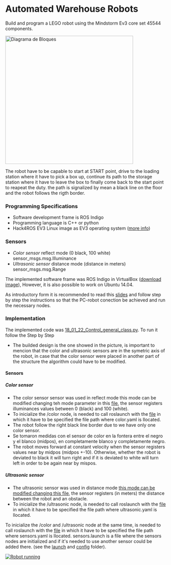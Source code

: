 # Automated Warehouse Robots
Build and program a LEGO robot using the Mindstorm Ev3 core set 45544 components.

<img src="https://le-www-live-s.legocdn.com/images/423923/live/sc/Products/5003400/5003400_1050x1050_1_xx-xx/63feb014132ef703a7e6d2c600b1d52d/2d9e36d3-afaf-4203-aa23-a58d00d7ca07/original/2d9e36d3-afaf-4203-aa23-a58d00d7ca07.jpg?fit=inside|855:640"  alt= "Diagrama de Bloques" height="400" width = "400"> 

The robot have to be capable to start at START point, drive to the loading station where it have to pick a box up, continue its path to the storage station where it have to leave the box to finally come back to the start point to reapeat the duty. the path is signalized by mean a black line on the floor and the robot follows the rigth border.

### Programming Specifications

 - Software development frame is ROS Indigo
 - Programming language is C++ or python
 - Hack4ROS EV3 Linux image as EV3 operating system ([more info](http://hacks4ros.github.io/h4r_ev3_ctrl/))
 
### Sensors

 - *Color sensor* reflect mode (0 black, 100 white) sensor_msgs.msg.Illuminance
 - *Ultrasonic sensor* distance mode (distance in meters) sensor_msgs.msg.Range
 
The implemented software frame was ROS Indigo in VirtualBox ([download image](https://nootrix.com/diy-tutos/ros-indigo-virtual-machine/)), However, it is also possible to work on Ubuntu 14.04.

As introductory form it is recommended to read this [slides](https://github.com/samirasancheze/EV3MeSy_Siegen_2018-2019/blob/master/Robot%20Operating%20System%20(ROS).pdf) and follow step by step the instructions so that the PC-robot conection be achieved and run the necessary nodes.

### Implementation 

The implemented code was [18_01_22_Control_general_class.py](https://github.com/samirasancheze/EV3MeSy_Siegen_2018-2019/blob/master/18_01_22_Control_general_class.py). To run it follow the Step by Step 

 - The builded design is the one showed in the picture, is important to mencion that the color and ultrasonic sensors are in the symetric axis of the robot, in case that the color sensor were placed in another part of the structure the algorithm could have to be modified.
#### Sensors

##### Color sensor
 - The color sensor sensor was used in reflect mode this mode can be modified changing teh mode parameter in this [file](https://github.com/samirasancheze/EV3MeSy_Siegen_2018-2019/blob/master/h4r_ev3_ctrl/h4r_ev3_launch/config/color.yaml), the sensor registers illuminances values between 0 (black) and 100 (white).
 - To inicialize the /color node, is needed to call roslaunch with the [file](https://github.com/samirasancheze/EV3MeSy_Siegen_2018-2019/blob/master/h4r_ev3_ctrl/h4r_ev3_launch/launch/color.launch) in which it have to be specified the file path where color.yaml is llocated.
 - The robot follow the right black line border due to we have only one color sensor.
 - Se tomaron medidas con el sensor de color en la fontera entre el negro y el blanco (midpos), en completamente blanco y completamente negro.
 - The robot moves forward at constant velocity when the sensor registers values near by midpos (midpos +-10). Otherwise, whether the robot is deviated to black it will turn right and if it is deviated to white will turn left in order to be again near by mispos. 
 
##### Ultrasonic sensor
 - The ultrasonic sensor was used in distance mode [this mode can be modified changing this file](https://github.com/samirasancheze/EV3MeSy_Siegen_2018-2019/blob/master/h4r_ev3_ctrl/h4r_ev3_launch/config/ultrasonic.yaml), the sensor registers (in meters) the distance between the robot and an obstacle.
 - To inicialize the /ultrasonic node, is needed to call roslaunch with the [file](https://github.com/samirasancheze/EV3MeSy_Siegen_2018-2019/blob/master/h4r_ev3_ctrl/h4r_ev3_launch/launch/ultrasonic.launch) in which it have to be specified the file path where ultrasonic.yaml is llocated.
 
 To inicialize the /color and /ultrasonic node at the same time, is needed to call roslaunch with the [file](https://github.com/samirasancheze/EV3MeSy_Siegen_2018-2019/blob/master/h4r_ev3_ctrl/h4r_ev3_launch/launch/sensors.launch) in which it have to be specified the file path where sensors.yaml is llocated. sensors.launch is a file where the sensors nodes are initialized and if it's needed to use another sensor could be added there. (see the [launch](https://github.com/samirasancheze/EV3MeSy_Siegen_2018-2019/tree/master/h4r_ev3_ctrl/h4r_ev3_launch/launch) and [config](https://github.com/samirasancheze/EV3MeSy_Siegen_2018-2019/tree/master/h4r_ev3_ctrl/h4r_ev3_launch/config) folder).
 
 [![Robot running](https://img.youtube.com/vi/dpWQEXYTF88/0.jpg)](https://www.youtube.com/watch?v=dpWQEXYTF88)
 
 
 

